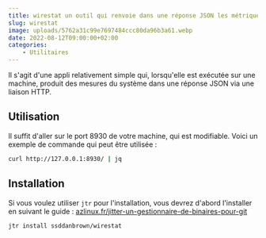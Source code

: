 ```yaml
---
title: wirestat un outil qui renvoie dans une réponse JSON les métriques de votre système
slug: wirestat
image: uploads/5762a31c99e7697484ccc80da96b3a61.webp
date: 2022-08-12T09:00:00+02:00
categories:
    - Utilitaires
---
```


Il s'agit d'une appli relativement simple qui, lorsqu'elle est exécutée sur une machine, produit des mesures du système dans une réponse JSON via une liaison HTTP.

## Utilisation

Il suffit d'aller sur le port 8930 de votre machine, qui est modifiable. Voici un exemple de commande qui peut être utilisée :

```bash
curl http://127.0.0.1:8930/ | jq
```

## Installation

Si vous voulez utiliser `jtr` pour l'installation, vous devrez d'abord l'installer en suivant le guide : [azlinux.fr/jitter-un-gestionnaire-de-binaires-pour-git](jitter-un-gestionnaire-de-binaires-pour-git)

```bash
jtr install ssddanbrown/wirestat
```
